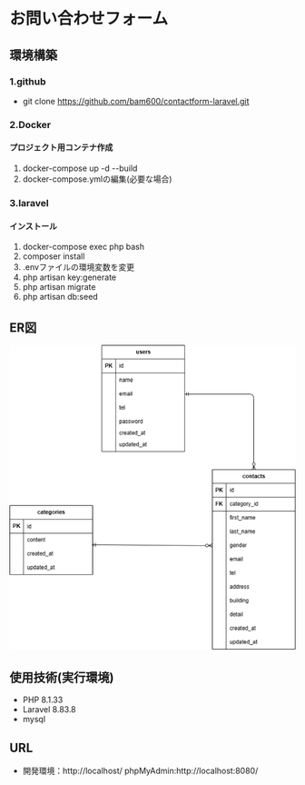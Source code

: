 # お問い合わせフォーム
## 環境構築
### 1.github
- git clone https://github.com/bam600/contactform-laravel.git
### 2.Docker
#### プロジェクト用コンテナ作成
1.  docker-compose up -d --build
2. docker-compose.ymlの編集(必要な場合) 
### 3.laravel
#### インストール
1. docker-compose exec php bash
2. composer install
3. .envファイルの環境変数を変更
4. php artisan key:generate
5. php artisan migrate
6. php artisan db:seed

## ER図
![ER図](https://github.com/bam600/contactform-laravel/blob/main/src/test.png)


## 使用技術(実行環境)
- PHP 8.1.33
- Laravel 8.83.8
- mysql

## URL
- 開発環境：http://localhost/
phpMyAdmin:http://localhost:8080/


